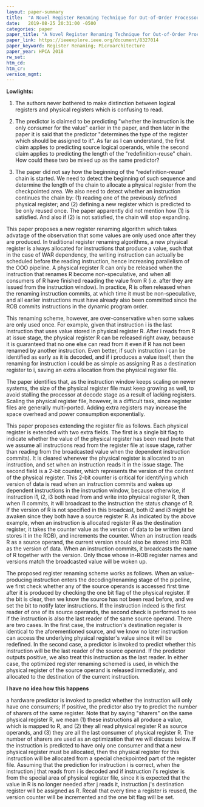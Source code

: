 ```yaml
---
layout: paper-summary
title:  "A Novel Register Renaming Technique for Out-of-Order Processors"
date:   2019-08-25 20:31:00 -0500
categories: paper
paper_title: "A Novel Register Renaming Technique for Out-of-Order Processors"
paper_link: https://ieeexplore.ieee.org/document/8327014
paper_keyword: Register Renaming; Microarchitecture
paper_year: HPCA 2018
rw_set: 
htm_cd: 
htm_cr: 
version_mgmt: 
---
```


**Lowlights:**

1. The authors never bothered to make distinction between logical registers and physical registers which is confusing to read.

2. The predictor is claimed to be predicting "whether the instruction is the only consumer for the value" earlier in the paper,
   and then later in the paper it is said that the predictor "determines the type of the register which should be assigned to it".
   As far as I can understand, the first claim applies to predicting source logical operands, while the second claim 
   applies to predicting the length of the "redefinition-reuse" chain. How could these two be mixed up as the same predictor?

3. The paper did not say how the beginning of the "redefinition-reuse" chain is started. We need to detect the beginning of such
   sequence and determine the length of the chain to allocate a physical register from the checkpointed area. We also need to
   detect whether an instruction continues the chain by: (1) reading one of the previously defined physical register; and 
   (2) defining a new register which is predicted to be only reused once. The paper apparently did not mention how (1) is 
   satisfied. And also if (2) is not satisfied, the chain will stop expanding.

This paper proposes a new register renaming algorithm which takes advatage of the observation that some values are only 
used once after they are produced. In traditional register renaming algorithms, a new physical register is always allocated
for instructions that produce a value, such that in the case of WAR dependency, the writing instruction can actually be 
scheduled before the reading instruction, hence increasing parallelism of the OOO pipeline. A physical register R can 
only be released when the instruction that renames R become non-speculative, and when all consumers of R have finished 
reaading the value from R (i.e. after they are issued from the instruction window). In practice, R is often released 
when the renaming instruction commits, at which time it must be non-speculative, and all earlier instructions must have
already also been committed since the ROB commits instructions in the dynamic program order.

This renaming scheme, however, are over-conservative when some values are only used once. For example, given that instruction
i is the last instruction that uses value stored in physical register R. After i reads from R at issue stage, the physical
register R can be released right away, because it is guaranteed that no one else can read from it even if R has not been 
renamed by another instruction. Even better, if such instruction i can be identified as early as it is decoded, and if i
produces a value itself, then the renaming for instruction i could be as simple as assigning R as a destination register 
to i, saving an extra allocation from the physical register file. 

The paper identifies that, as the instruction window keeps scaling on newer systems, the size of the physical register file
must keep growing as well, to avoid stalling the processor at decode stage as a result of lacking registers. Scaling the
physical register file, however, is a difficult task, since register files are generally multi-ported. Adding extra registers
may increase the space overhead and power consumption exponentially.

This paper proposes extending the register file as follows. Each physical register is extended with two extra fields.
The first is a single bit flag to indicate whether the value of the physical register has been read (note that we assume
all instructions read from the register file at issue stage, rather than reading from the broadcasted value when the 
dependent instruction commits). It is cleared whenever the physical register is allocated to an instruction, and set when
an instruction reads it in the issue stage. The second field is a 2-bit counter, which represents the version of the 
content of the physical register. This 2-bit counter is critical for identifying which version of data is read when an
instruction commits and wakes up dependent instructions in the instruction window, because otherwise, if instruction
i1, i2, i3 both read from and write into physical register R, then when i1 commits, it will broadcast to the instruction
the status change of R. If the version of R is not specified in this broadcast, both i2 and i3 might be awaken since they
both have a source register R. As indicated by the above example, when an instruction is allocated register R as the 
destination register, it takes the counter value as the version of data to be written (and stores it in the ROB), and 
increments the counter. When an instruction reads R as a source operand, the current version should also be stored into
ROB as the version of data. When an instruction commits, it broadcasts the name of R together with the version. Only
those whose in-ROB register names and versions match the broadcasted value will be woken up.

The proposed register renaming scheme works as follows. When an value-producing instruction enters the decoding/renaming 
stage of the pipeline, we first check whether any of the source operands is accessed first time after it is produced by
checking the one bit flag of the physical register. If the bit is clear, then we know the source has not been read before,
and we set the bit to notify later instructions.
If the instruction indeed is the first reader of one of its source operands, the second check is performed to see if the 
instruction is also the last reader of the same source operand. There are two cases. In the first case, the instruction's 
destination register is identical to the aforementioned source, and we know no later instruction can access the underlying 
physical register's value since it will be redefined. In the second case, a predictor is invoked to predict whether 
this instruction will be the last reader of the source operand. If the predictor outputs positive, we also treat this 
instruction as the last reader. In either case, the optimized register renaming schemed is used, in which the physical
register of the source operand is released immediately, and allocated to the destination of the current instruction.

**I have no idea how this happens**

a hardware predictor is invoked to predict whether the instruction will only have one consumers; 
If positive, the predictor also try to predict the number of sharers of the same register. Note that by saying "sharers" 
on the same physical register R, we mean (1) these instructions all produce a value, which is mapped to R, and (2) they 
all read physical register R as source operands, and (3) they are all the last consumer of physical register R. The number
of sharers are used as an optimization that we will discuss below. If the instruction is predicted to have only one
consumer and that a new physical register must be allocated, then the physical register for this instruction will be 
allocated from a special checkpointed part of the register file. Assuming that the prediction for instruction i is correct, 
when the instruction j that reads from i is decoded and if instruction i's register is from the special area of physical
register file, since it is expected that the value in R is no longer needed after j reads it, instruction j's destination 
register will be assigned as R. Recall that every time a register is reused, the version counter will be incremented and 
the one bit flag will be set. 